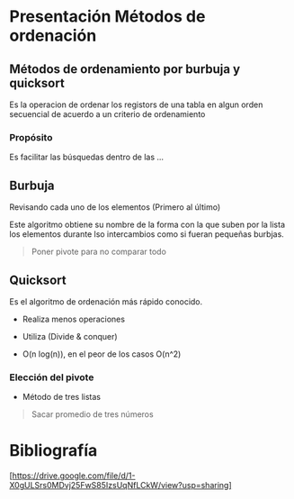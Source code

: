 # Presentación Métodos de ordenación

## Métodos de ordenamiento por burbuja y quicksort

Es la operacion de ordenar los registors de una tabla en algun orden secuencial de acuerdo a un criterio de ordenamiento

### Propósito

Es facilitar las búsquedas dentro de las ...

## Burbuja

Revisando cada uno de los elementos (Primero al último)

Este algoritmo obtiene su nombre de la forma con la que suben por la lista los elementos durante lso intercambios como si fueran pequeñas burbjas.

> Poner pivote para no comparar todo

## Quicksort

Es el algoritmo de ordenación más rápido conocido.

* Realiza menos operaciones

* Utiliza (Divide & conquer)

* O(n log(n)), en el peor de los casos O(n^2)

### Elección del pivote

* Método de tres listas

> Sacar promedio de tres números

# Bibliografía

[https://drive.google.com/file/d/1-X0gULSrs0MDvj25FwS85IzsUqNfLCkW/view?usp=sharing]
